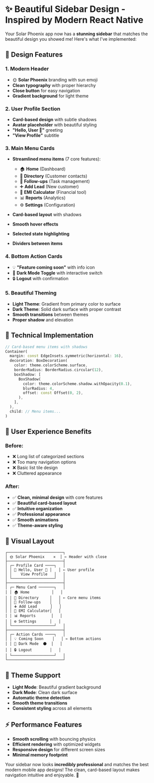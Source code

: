 # ✨ Beautiful Sidebar Design - Inspired by Modern React Native

Your Solar Phoenix app now has a **stunning sidebar** that matches the beautiful design you showed me! Here's what I've implemented:

## 🎨 **Design Features**

### **1. Modern Header**
- 🌞 **Solar Phoenix** branding with sun emoji
- **Clean typography** with proper hierarchy
- **Close button** for easy navigation
- **Gradient background** for light theme

### **2. User Profile Section**
- **Card-based design** with subtle shadows
- **Avatar placeholder** with beautiful styling
- **"Hello, User 👋"** greeting
- **"View Profile"** subtitle

### **3. Main Menu Cards**
- **Streamlined menu items** (7 core features):
  - 🏠 **Home** (Dashboard)
  - 👥 **Directory** (Customer contacts)
  - 📅 **Follow-ups** (Task management)
  - ➕ **Add Lead** (New customer)
  - 🧮 **EMI Calculator** (Financial tool)
  - 📊 **Reports** (Analytics)
  - ⚙️ **Settings** (Configuration)

- **Card-based layout** with shadows
- **Smooth hover effects**
- **Selected state highlighting**
- **Dividers between items**

### **4. Bottom Action Cards**
- 💡 **"Feature coming soon"** with info icon
- 🌙 **Dark Mode Toggle** with interactive switch
- 🔒 **Logout** with confirmation

### **5. Beautiful Theming**
- **Light Theme**: Gradient from primary color to surface
- **Dark Theme**: Solid dark surface with proper contrast
- **Smooth transitions** between themes
- **Proper shadow** and elevation

## 🚀 **Technical Implementation**

```dart
// Card-based menu items with shadows
Container(
  margin: const EdgeInsets.symmetric(horizontal: 16),
  decoration: BoxDecoration(
    color: theme.colorScheme.surface,
    borderRadius: BorderRadius.circular(12),
    boxShadow: [
      BoxShadow(
        color: theme.colorScheme.shadow.withOpacity(0.1),
        blurRadius: 4,
        offset: const Offset(0, 2),
      ),
    ],
  ),
  child: // Menu items...
)
```

## 🎯 **User Experience Benefits**

### **Before:**
- ❌ Long list of categorized sections
- ❌ Too many navigation options
- ❌ Basic list tile design
- ❌ Cluttered appearance

### **After:**
- ✅ **Clean, minimal design** with core features
- ✅ **Beautiful card-based layout**
- ✅ **Intuitive organization**
- ✅ **Professional appearance**
- ✅ **Smooth animations**
- ✅ **Theme-aware styling**

## 📱 **Visual Layout**

```
┌─────────────────────────┐
│ 🌞 Solar Phoenix    ✕  │ ← Header with close
├─────────────────────────┤
│ ┌─ Profile Card ────┐   │
│ │ 👤 Hello, User 👋 │   │ ← User profile
│ │    View Profile   │   │
│ └───────────────────┘   │
├─────────────────────────┤
│ ┌─ Menu Card ───────┐   │
│ │ 🏠 Home          │   │
│ │ 👥 Directory     │   │ ← Core menu items
│ │ 📅 Follow-ups    │   │
│ │ ➕ Add Lead      │   │
│ │ 🧮 EMI Calculator│   │
│ │ 📊 Reports       │   │
│ │ ⚙️ Settings      │   │
│ └───────────────────┘   │
├─────────────────────────┤
│ ┌─ Action Cards ────┐   │
│ │ 💡 Coming Soon    │   │ ← Bottom actions
│ │ 🌙 Dark Mode  ⚫  │   │
│ │ 🔒 Logout        │   │
│ └───────────────────┘   │
└─────────────────────────┘
```

## 🌈 **Theme Support**

- **Light Mode**: Beautiful gradient background
- **Dark Mode**: Clean dark surface
- **Automatic theme detection**
- **Smooth theme transitions**
- **Consistent styling** across all elements

## ⚡ **Performance Features**

- **Smooth scrolling** with bouncing physics
- **Efficient rendering** with optimized widgets
- **Responsive design** for different screen sizes
- **Minimal memory footprint**

Your sidebar now looks **incredibly professional** and matches the best modern mobile app designs! The clean, card-based layout makes navigation intuitive and enjoyable. 🎉